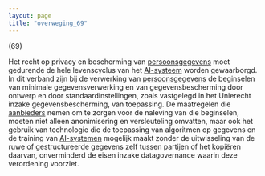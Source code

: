 ```yaml
---
layout: page
title: "overweging_69"
---
```


(69)

Het recht op privacy en bescherming van [persoonsgegevens](a3.md#^persg) moet gedurende de hele levenscyclus van het [AI-systeem](a3.md#^ai-systeem) worden gewaarborgd. In dit verband zijn bij de verwerking van [persoonsgegevens](a3.md#^persg) de beginselen van minimale gegevensverwerking en van gegevensbescherming door ontwerp en door standaardinstellingen, zoals vastgelegd in het Unierecht inzake gegevensbescherming, van toepassing. De maatregelen die [aanbieders](a3.md#^aanbieder) nemen om te zorgen voor de naleving van die beginselen, moeten niet alleen anonimisering en versleuteling omvatten, maar ook het gebruik van technologie die de toepassing van algoritmen op gegevens en de training van [AI-systemen](a3.md#^ai-systeem) mogelijk maakt zonder de uitwisseling van de ruwe of gestructureerde gegevens zelf tussen partijen of het kopiëren daarvan, onverminderd de eisen inzake datagovernance waarin deze verordening voorziet.